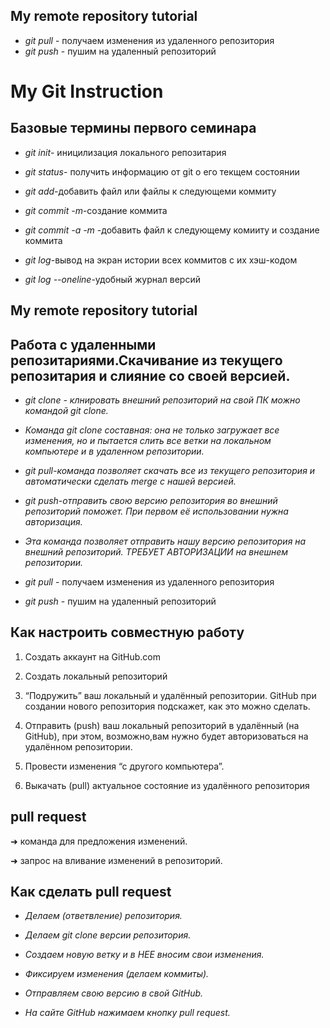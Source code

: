 ## My remote repository tutorial

* *git pull* - получаем изменения из удаленного репозитория
* *git push* - пушим на удаленный репозиторий
#  My Git Instruction

## Базовые термины  первого семинара

* *git init*- иницилизация локального репозитария

* *git status*- получить информацию от git о его текщем состоянии

* *git add*-добавить файл или файлы к следующеми коммиту

* *git commit -m<message>*-создание коммита 

* *git commit -a -m <message>*-добавить файл к следующему комииту и создание коммита

* *git log*-вывод на экран истории всех коммитов с их хэш-кодом

* *git log --oneline*-удобный журнал версий


## My remote repository tutorial
## Работа с удаленными репозитариями.Скачивание из текущего репозитария и слияние со своей версией.

* *git clone - клнировать внешний репозиторий на свой ПК можно командой git clone.*

* *Команда git clone составная: она не только загружает все изменения, но и пытается слить все ветки на локальном компьютере и в удаленном репозитории.*

* *git pull-команда позволяет скачать все
из текущего репозитория и автоматически
сделать merge с нашей версией.*

* *git push-отправить свою версию репозитория во внешний репозиторий поможет. При первом её использовании нужна
авторизация.*

* *Эта команда позволяет отправить нашу
версию репозитория на внешний репозиторий. ТРЕБУЕТ АВТОРИЗАЦИИ 
на внешнем репозитории.*

* *git pull* - получаем изменения из удаленного репозитория
* *git push* - пушим на удаленный репозиторий


 ## Как настроить совместную работу

 1. Создать аккаунт на GitHub.com

 2. Создать локальный репозиторий

 3. “Подружить” ваш локальный и удалённый репозитории.  GitHub при создании нового репозитория подскажет, как это можно сделать.

 4. Отправить (push) ваш локальный репозиторий в удалённый (на GitHub), при этом, возможно,вам нужно будет авторизоваться на удалённом репозитории.

 5. Провести изменения “с другого компьютера”.

 6. Выкачать (pull) актуальное состояние из удалённого репозитория

## pull request

➜ команда для предложения изменений.

➜ запрос на вливание изменений в репозиторий.

## Как сделать pull request
* *Делаем   (ответвление) репозитория.*

* *Делаем git clone   версии репозитория.*

* *Создаем новую ветку и в НЕЕ вносим свои изменения.*

* *Фиксируем изменения (делаем коммиты).*

* *Отправляем свою версию в свой GitHub.*

* *На сайте GitHub нажимаем кнопку pull request.*



